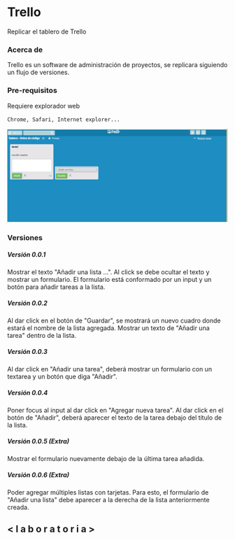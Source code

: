 
# Trello

Replicar el tablero de Trello


### Acerca de
Trello es un software de administración de proyectos, se replicara siguiendo un flujo de versiones.

### Pre-requisitos

Requiere explorador web
```
Chrome, Safari, Internet explorer...
```
![trello](assets/img/view.png)

### Versiones

##### Versión 0.0.1

Mostrar el texto "Añadir una lista ...".
Al click se debe ocultar el texto y mostrar un formulario.
El formulario está conformado por un input y un botón para añadir tareas a la lista.


##### Versión 0.0.2


Al dar click en el botón de "Guardar", se mostrará un nuevo cuadro donde estará el nombre de la lista agregada.
Mostrar un texto de "Añadir una tarea" dentro de la lista.


##### Versión 0.0.3


Al dar click en "Añadir una tarea", deberá mostrar un formulario con un textarea y un botón que diga "Añadir".


##### Versión 0.0.4


Poner focus al input al dar click en "Agregar nueva tarea".
Al dar click en el botón de "Añadir", deberá aparecer el texto de la tarea debajo del título de la lista.

##### Versión 0.0.5 (Extra)

Mostrar el formulario nuevamente debajo de la última tarea añadida.

##### Versión 0.0.6 (Extra)

Poder agregar múltiples listas con tarjetas. Para esto, el formulario de "Añadir una lista" debe aparecer a la derecha de la lista anteriormente creada.

## < l a b o r a t o r i a >
